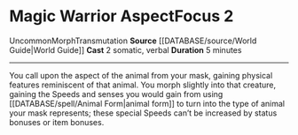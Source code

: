 ﻿---
actions: '[two-actions]'
component:
- Somatic
- Verbal
duration: 5 minutes
heighten_level: '2'
id: '547'
level: '2'
name: Magic Warrior Aspect
rarity: Uncommon
school: Transmutation
source: '[[DATABASE/source/World Guide|World Guide]]'
trait:
- '[[DATABASE/trait/Morph|Morph]]'
- '[[DATABASE/trait/Transmutation|Transmutation]]'
- '[[DATABASE/trait/Uncommon|Uncommon]]'
type: Focus

---
# Magic Warrior Aspect<span class="item-type">Focus 2</span>

<span class="trait-uncommon item-trait">Uncommon</span><span class="item-trait">Morph</span><span class="item-trait">Transmutation</span>
**Source** [[DATABASE/source/World Guide|World Guide]] 
**Cast** <span class="action-icon">2</span> somatic, verbal
**Duration** 5 minutes

---
You call upon the aspect of the animal from your mask, gaining physical features reminiscent of that animal. You morph slightly into that creature, gaining the Speeds and senses you would gain from using [[DATABASE/spell/Animal Form|animal form]] to turn into the type of animal your mask represents; these special Speeds can’t be increased by status bonuses or item bonuses.